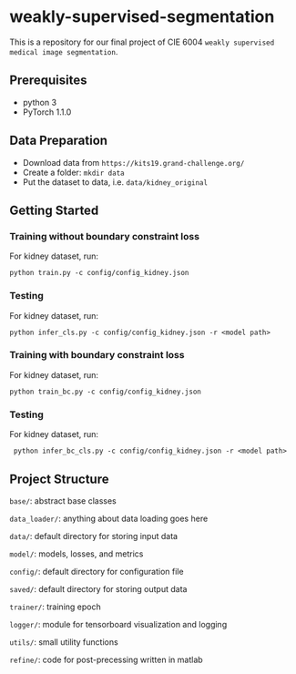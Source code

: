 # weakly-supervised-segmentation
This is a repository for our final project of CIE 6004 `weakly supervised medical image segmentation`.

## Prerequisites
* python 3
* PyTorch 1.1.0

## Data Preparation
* Download data from `https://kits19.grand-challenge.org/`
* Create a folder: `mkdir data`
* Put the dataset to data, i.e. `data/kidney_original`

## Getting Started
### Training without boundary constraint loss
For kidney dataset, run:

`
python train.py -c config/config_kidney.json
`

### Testing
For kidney dataset, run:

`
python infer_cls.py -c config/config_kidney.json -r <model path>
`

### Training with boundary constraint loss
For kidney dataset, run:

`
python train_bc.py -c config/config_kidney.json
`

### Testing
For kidney dataset, run:

`
python infer_bc_cls.py -c config/config_kidney.json -r <model path>`

## Project Structure

`base/`: abstract base classes

`data_loader/`: anything about data loading goes here

`data/`: default directory for storing input data

`model/`: models, losses, and metrics

`config/`: default directory for configuration file

`saved/`: default directory for storing output data

`trainer/`: training epoch

`logger/`: module for tensorboard visualization and logging

`utils/`: small utility functions

`refine/`: code for post-precessing written in matlab